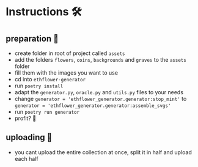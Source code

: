 # Instructions 🛠

## preparation 🍱

-   create folder in root of project called `assets`
-   add the folders `flowers`, `coins`, `backgrounds` and `graves` to the `assets` folder
-   fill them with the images you want to use
-   cd into `ethflower-generator`
-   run `poetry install`
-   adapt the `generator.py`, `oracle.py` and `utils.py` files to your needs
-   change `generator = 'ethflower_generator.generator:stop_mint'` to `generator = 'ethflower_generator.generator:assemble_svgs'`
-   run `poetry run generator`
-   profit? 💫

## uploading 💾

-   you cant upload the entire collection at once, split it in half and upload each half
